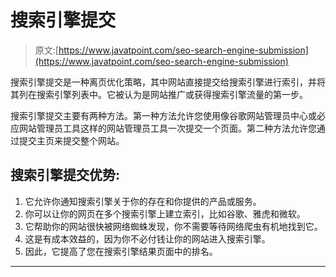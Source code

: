 # 搜索引擎提交

> 原文:[https://www.javatpoint.com/seo-search-engine-submission](https://www.javatpoint.com/seo-search-engine-submission)

搜索引擎提交是一种离页优化策略，其中网站直接提交给搜索引擎进行索引，并将其列在搜索引擎列表中。它被认为是网站推广或获得搜索引擎流量的第一步。

搜索引擎提交主要有两种方法。第一种方法允许您使用像谷歌网站管理员中心或必应网站管理员工具这样的网站管理员工具一次提交一个页面。第二种方法允许您通过提交主页来提交整个网站。

## 搜索引擎提交优势:

1.  它允许你通知搜索引擎关于你的存在和你提供的产品或服务。
2.  你可以让你的网页在多个搜索引擎上建立索引，比如谷歌、雅虎和微软。
3.  它帮助你的网站很快被网络蜘蛛发现，你不需要等待网络爬虫有机地找到它。
4.  这是有成本效益的，因为你不必付钱让你的网站进入搜索引擎。
5.  因此，它提高了您在搜索引擎结果页面中的排名。

* * *